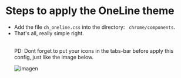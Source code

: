 # Steps to apply the OneLine theme

<ul><li>Add the file <code>ch_oneline.css</code> into the directory: <code> chrome/components</code>.</li>
  <li>That's all, really simple right. </li></br>
  
PD: Dont forget to put your icons in the tabs-bar before apply this config, just like the image below.

![imagen](https://user-images.githubusercontent.com/22057609/221050276-8af6c80f-bf85-4e16-bfa1-f4735d778dad.png)
